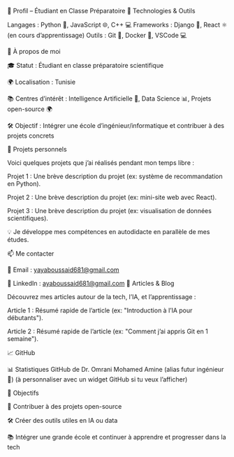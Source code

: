 🧠 Profil – Étudiant en Classe Préparatoire
🚀 Technologies & Outils

Langages : Python 🐍, JavaScript 🌐, C++ 💻
Frameworks : Django 🌟, React ⚛️ (en cours d’apprentissage)
Outils : Git 🦸, Docker 🐳, VSCode 💻

👤 À propos de moi

🎓 Statut : Étudiant en classe préparatoire scientifique

🌍 Localisation : Tunisie

📚 Centres d’intérêt : Intelligence Artificielle 🤖, Data Science 📊, Projets open-source 🌍

🛠️ Objectif : Intégrer une école d’ingénieur/informatique et contribuer à des projets concrets

📂 Projets personnels

Voici quelques projets que j’ai réalisés pendant mon temps libre :

Projet 1 : Une brève description du projet (ex: système de recommandation en Python).

Projet 2 : Une brève description du projet (ex: mini-site web avec React).

Projet 3 : Une brève description du projet (ex: visualisation de données scientifiques).

💡 Je développe mes compétences en autodidacte en parallèle de mes études.

📫 Me contacter

📧 Email : yayaboussaid681@gmail.com

💼 LinkedIn : ayaboussaid681@gmail.com
📝 Articles & Blog

Découvrez mes articles autour de la tech, l’IA, et l’apprentissage :

Article 1 : Résumé rapide de l’article (ex: "Introduction à l’IA pour débutants").

Article 2 : Résumé rapide de l’article (ex: "Comment j’ai appris Git en 1 semaine").

📈 GitHub

📊 Statistiques GitHub de Dr. Omrani Mohamed Amine (alias futur ingénieur 💪)
(à personnaliser avec un widget GitHub si tu veux l’afficher)

🎯 Objectifs

🌟 Contribuer à des projets open-source

🛠️ Créer des outils utiles en IA ou data

📚 Intégrer une grande école et continuer à apprendre et progresser dans la tech
